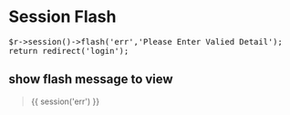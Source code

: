 # Session Flash

<pre>
$r->session()->flash('err','Please Enter Valied Detail');
return redirect('login');
</pre>

## show flash message to view

> {{ session('err') }}
